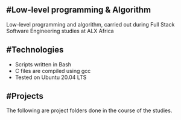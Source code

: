 #Low-level programming & Algorithm
  ------------------------------ 

Low-level programming and algorithm, carried out during Full Stack Software Engineering studies at ALX Africa


#Technologies
 --------------------------------
- Scripts written in Bash
- C files are compiled using gcc
- Tested on Ubuntu 20.04 LTS

#Projects
 ---------------------------------
The following are project folders done in the course of the studies.
